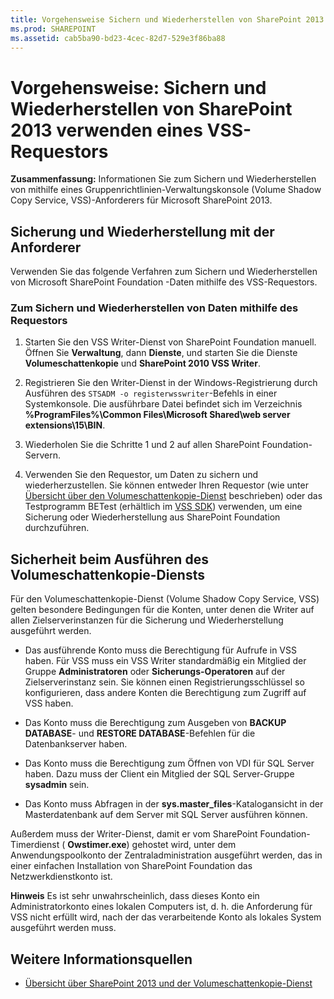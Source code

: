 ```yaml
---
title: Vorgehensweise Sichern und Wiederherstellen von SharePoint 2013 verwenden eines VSS-Requestors
ms.prod: SHAREPOINT
ms.assetid: cab5ba90-bd23-4cec-82d7-529e3f86ba88
---
```



# Vorgehensweise: Sichern und Wiederherstellen von SharePoint 2013 verwenden eines VSS-Requestors
 **Zusammenfassung:** Informationen Sie zum Sichern und Wiederherstellen von mithilfe eines Gruppenrichtlinien-Verwaltungskonsole (Volume Shadow Copy Service, VSS)-Anforderers für Microsoft SharePoint 2013.
## Sicherung und Wiederherstellung mit der Anforderer

Verwenden Sie das folgende Verfahren zum Sichern und Wiederherstellen von Microsoft SharePoint Foundation -Daten mithilfe des VSS-Requestors.
  
    
    

### Zum Sichern und Wiederherstellen von Daten mithilfe des Requestors


1. Starten Sie den VSS Writer-Dienst von SharePoint Foundation manuell. Öffnen Sie **Verwaltung**, dann **Dienste**, und starten Sie die Dienste **Volumeschattenkopie** und **SharePoint 2010 VSS Writer**.
    
  
2. Registrieren Sie den Writer-Dienst in der Windows-Registrierung durch Ausführen des  `STSADM -o registerwsswriter`-Befehls in einer Systemkonsole. Die ausführbare Datei befindet sich im Verzeichnis **%ProgramFiles%\\Common Files\\Microsoft Shared\\web server extensions\\15\\BIN**.
    
  
3. Wiederholen Sie die Schritte 1 und 2 auf allen SharePoint Foundation-Servern.
    
  
4. Verwenden Sie den Requestor, um Daten zu sichern und wiederherzustellen. Sie können entweder Ihren Requestor (wie unter  [Übersicht über den Volumeschattenkopie-Dienst](http://msdn.microsoft.com/de-de/library/aa384649.aspx) beschrieben) oder das Testprogramm BETest (erhältlich im [VSS SDK](http://www.microsoft.com/downloads/details.aspx?familyid=0b4f56e4-0ccc-4626-826a-ed2c4c95c871&amp;displaylang=de-de)) verwenden, um eine Sicherung oder Wiederherstellung aus SharePoint Foundation durchzuführen.
    
  

## Sicherheit beim Ausführen des Volumeschattenkopie-Diensts

Für den Volumeschattenkopie-Dienst (Volume Shadow Copy Service, VSS) gelten besondere Bedingungen für die Konten, unter denen die Writer auf allen Zielserverinstanzen für die Sicherung und Wiederherstellung ausgeführt werden.
  
    
    

- Das ausführende Konto muss die Berechtigung für Aufrufe in VSS haben. Für VSS muss ein VSS Writer standardmäßig ein Mitglied der Gruppe **Administratoren** oder **Sicherungs-Operatoren** auf der Zielserverinstanz sein. Sie können einen Registrierungsschlüssel so konfigurieren, dass andere Konten die Berechtigung zum Zugriff auf VSS haben.
    
  
- Das Konto muss die Berechtigung zum Ausgeben von **BACKUP DATABASE**- und **RESTORE DATABASE**-Befehlen für die Datenbankserver haben.
    
  
- Das Konto muss die Berechtigung zum Öffnen von VDI für SQL Server haben. Dazu muss der Client ein Mitglied der SQL Server-Gruppe **sysadmin** sein.
    
  
- Das Konto muss Abfragen in der **sys.master_files**-Katalogansicht in der Masterdatenbank auf dem Server mit SQL Server ausführen können.
    
  
Außerdem muss der Writer-Dienst, damit er vom SharePoint Foundation-Timerdienst ( **Owstimer.exe**) gehostet wird, unter dem Anwendungspoolkonto der Zentraladministration ausgeführt werden, das in einer einfachen Installation von SharePoint Foundation das Netzwerkdienstkonto ist.
  
    
    
 **Hinweis** Es ist sehr unwahrscheinlich, dass dieses Konto ein Administratorkonto eines lokalen Computers ist, d. h. die Anforderung für VSS nicht erfüllt wird, nach der das verarbeitende Konto als lokales System ausgeführt werden muss.
  
    
    

## Weitere Informationsquellen
<a name="bk_addresources"> </a>


-  [Übersicht über SharePoint 2013 und der Volumeschattenkopie-Dienst](overview-of-sharepoint-2013-and-the-volume-shadow-copy-service.md)
    
  

